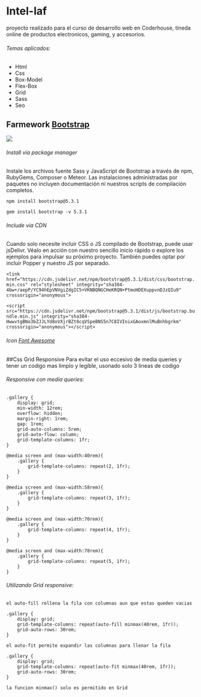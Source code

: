 # Intel-laf
proyecto realizado para el curso de desarrollo web en Coderhouse, tineda online de productos electronicos, gaming, y accesorios.

###### Temas aplicados:
- Html
- Css
- Box-Model
- Flex-Box
- Grid
- Sass
- Seo

## Farmework [Bootstrap](http://https://getbootstrap.com/ "Bootstrap")
![](https://getbootstrap.com/docs/5.3/assets/brand/bootstrap-logo-shadow.png)

###### Install via package manager
Instale los archivos fuente Sass y JavaScript de Bootstrap a través de npm, RubyGems, Composer o Meteor. Las instalaciones administradas por paquetes no incluyen documentación ni nuestros scripts de compilación completos.

`npm install bootstrap@5.3.1`

`gem install bootstrap -v 5.3.1`

###### Include via CDN
Cuando solo necesite incluir CSS o JS compilado de Bootstrap, puede usar jsDelivr. Véalo en acción con nuestro sencillo inicio rápido o explore los ejemplos para impulsar su próximo proyecto. También puedes optar por incluir Popper y nuestro JS por separado.

`<link href="https://cdn.jsdelivr.net/npm/bootstrap@5.3.1/dist/css/bootstrap.min.css" rel="stylesheet" integrity="sha384-4bw+/aepP/YC94hEpVNVgiZdgIC5+VKNBQNGCHeKRQN+PtmoHDEXuppvnDJzQIu9" crossorigin="anonymous">`

`<script src="https://cdn.jsdelivr.net/npm/bootstrap@5.3.1/dist/js/bootstrap.bundle.min.js" integrity="sha384-HwwvtgBNo3bZJJLYd8oVXjrBZt8cqVSpeBNS5n7C8IVInixGAoxmnlMuBnhbgrkm" crossorigin="anonymous"></script>`

###### Icon [Font Awesome](http://https://fontawesome.com/ "Font Awesome")

##Css Grid Responsive
Para evitar el uso eccesivo de media queries y tener un codigo mas limpio y legible, usonado solo 3 lineas de codigo

###### Responsive con media queries:
    .gallery {
        display: grid;
        min-width: 12rem;
        overflow: hidden;
        margin-right: 1rem;
        gap: 1rem;
        grid-auto-columns: 5rem;
        grid-auto-flow: column;
        grid-template-columns: 1fr;
    }
    
    @media screen and (max-width:40rem){
        .gallery {
            grid-template-columns: repeat(2, 1fr);
        }
    }
    
    @media screen and (max-width:58rem){
        .gallery {
            grid-template-columns: repeat(3, 1fr);
        }
    }
    
    @media screen and (max-width:70rem){
        .gallery {
            grid-template-columns: repeat(4, 1fr);
        }
    }
    
    @media screen and (max-width:78rem){
        .gallery {
            grid-template-columns: repeat(5, 1fr);
        }
    }

###### Utilizando Grid responsive:
    el auto-fill rellena la fila con columnas aun que estas queden vacias
	
    .gallery {
        display: grid;
        grid-template-columns: repeat(auto-fill minmax(40rem, 1fr));
        grid-auto-rows: 30rem;
    }
	
    el auto-fit permite expandir las columnas para llenar la fila
	  
    .gallery {
        display: grid;
        grid-template-columns: repeat(auto-fit minmax(40rem, 1fr));
        grid-auto-rows: 30rem;
    }

    la funcion minmax() solo es permitido en Grid
